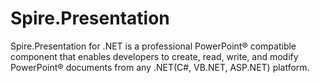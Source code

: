 Spire.Presentation
==================

Spire.Presentation for .NET is a professional PowerPoint® compatible component that enables developers to create, read, write, and modify PowerPoint® documents from any .NET(C#, VB.NET, ASP.NET) platform.
